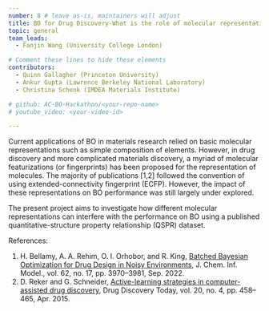 ```yaml
---
number: 8 # leave as-is, maintainers will adjust
title: BO for Drug Discovery-What is the role of molecular representation?
topic: general
team_leads:
  - Fanjin Wang (University College London)

# Comment these lines to hide these elements
contributors:
  - Quinn Gallagher (Princeton University)
  - Ankur Gupta (Lawrence Berkeley National Laboratory)
  - Christina Schenk (IMDEA Materials Institute)

# github: AC-BO-Hackathon/<your-repo-name>
# youtube_video: <your-video-id>

---
```


Current applications of BO in materials research relied on basic molecular representations such as simple composition of elements. However, in drug discovery and more complicated materials discovery, a myriad of molecular featurizations (or fingerprints) has been proposed for the representation of molecules. The majority of publications [1,2] followed the convention of using extended-connectivity fingerprint (ECFP). However, the impact of these representations on BO performance was still largely under explored.

The present project aims to investigate how different molecular representations can interfere with the performance on BO using a published quantitative-structure property relationship (QSPR) dataset.

References:

1. H. Bellamy, A. A. Rehim, O. I. Orhobor, and R. King, [Batched Bayesian Optimization for Drug Design in Noisy Environments](https://dx.doi.org/10.1021/acs.jcim.2c00602), J. Chem. Inf. Model., vol. 62, no. 17, pp. 3970–3981, Sep. 2022.
2. D. Reker and G. Schneider, [Active-learning strategies in computer-assisted drug discovery](https://dx.doi.org/10.1016/j.drudis.2014.12.004), Drug Discovery Today, vol. 20, no. 4, pp. 458–465, Apr. 2015.

